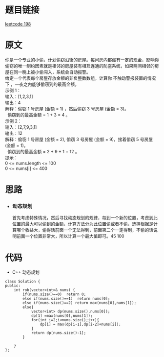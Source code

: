 # 题目链接
[leetcode 198](https://leetcode-cn.com/problems/house-robber/)

# 原文
你是一个专业的小偷，计划偷窃沿街的房屋。每间房内都藏有一定的现金，影响你偷窃的唯一制约因素就是相邻的房屋装有相互连通的防盗系统，如果两间相邻的房屋在同一晚上被小偷闯入，系统会自动报警。  
给定一个代表每个房屋存放金额的非负整数数组，计算你 不触动警报装置的情况下 ，一夜之内能够偷窃到的最高金额。  
示例 1：  
输入：[1,2,3,1]  
输出：4  
解释：偷窃 1 号房屋 (金额 = 1) ，然后偷窃 3 号房屋 (金额 = 3)。  
     偷窃到的最高金额 = 1 + 3 = 4 。  
示例 2：  
输入：[2,7,9,3,1]  
输出：12  
解释：偷窃 1 号房屋 (金额 = 2), 偷窃 3 号房屋 (金额 = 9)，接着偷窃 5 号房屋 (金额 = 1)。  
     偷窃到的最高金额 = 2 + 9 + 1 = 12 。  
提示：  
0 <= nums.length <= 100  
0 <= nums[i] <= 400  

# 思路
- ### **动态规划**
  首先考虑特殊情况，然后寻找动态规划的规律，每到一个新的位置，考虑到此位置的最大可以偷到的金额，计算方法分为此位置偷或者不偷，选择根据是计算哪个收益大，偷得话前面一个无法得到，前面第二个一定得到，不偷的话说明前面一个位置非常大，所以计算一个最大值即可。45 100

# 代码
- C++ 动态规划
```
class Solution {
public:
    int rob(vector<int>& nums) {
        if(nums.size()==0)  return 0;
        else if(nums.size()==1)  return nums[0];
        else if(nums.size()==2) return max(nums[0],nums[1]);
        else{
            vector<int> dp(nums.size(),nums[0]);
            dp[1] =max(nums[0],nums[1]);
            for(int i=2;i<nums.size();i++){
                dp[i] = max(dp[i-1],dp[i-2]+nums[i]);
            }
            return dp[nums.size()-1];
        }

    }
};
```
